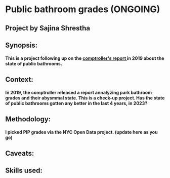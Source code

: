 # Public bathroom grades (ONGOING)
## Project by Sajina Shrestha 

##  Synopsis: 
#### This is a project following up on the <a href="https://comptroller.nyc.gov/reports/discomfort-stations-the-conditions-and-availability-of-nyc-parks-bathrooms/"> comptroller's report </a>in 2019 about the state of public bathrooms. 

## Context: 
#### In 2019, the comptroller released a report annalyzing park bathroom grades and their abysmmal state. This is a check-up project. Has the state of public bathrooms gotten any better in the last 4 years, in 2023? 

## Methodology:
#### I picked PIP grades via the NYC Open Data project. (update here as you go) 

## Caveats:
#### 

## Skills used: 
#### 



